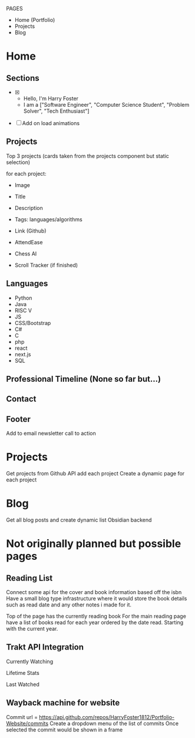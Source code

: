 PAGES
- Home (Portfolio)
- Projects 
- Blog


# Home

## Sections
- [x] 
    - Hello, I'm Harry Foster
    - I am a ["Software Engineer", "Computer Science Student", "Problem Solver", "Tech Enthusiast"]

- [ ] Add on load animations 

## Projects
Top 3 projects (cards taken from the projects component but static selection)

for each project:
- Image
- Title
- Description
- Tags: languages/algorithms
- Link (Github)

- AttendEase
- Chess AI 
- Scroll Tracker (if finished)

## Languages
- Python
- Java
- RISC V
- JS
- CSS/Bootstrap
- C#
- C
- php
- react
- next.js
- SQL

## Professional Timeline (None so far but...)

## Contact

## Footer

Add to email newsletter call to action

# Projects

Get projects from Github API add each project
Create a dynamic page for each project

# Blog
Get all blog posts and create dynamic list
Obsidian backend


# Not originally planned but possible pages

## Reading List
Connect some api for the cover and book information based off the isbn
Have a small blog type infrastructure where it would store the book details such as read date and any other notes i made for it.

Top of the page has the currently reading book
For the main reading page have a list of books read for each year ordered by the date read. Starting with the current year.

## Trakt API Integration  

Currently Watching

Lifetime Stats

Last Watched


## Wayback machine for website

Commit url = https://api.github.com/repos/HarryFoster1812/Portfolio-Website/commits
Create a dropdown menu of the list of commits
Once selected the commit would be shown in a frame
